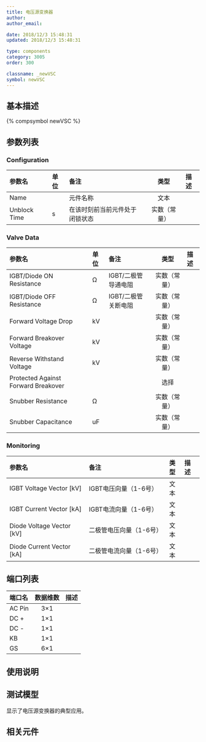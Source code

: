 ```yaml
---
title: 电压源变换器
author: 
author_email:

date: 2018/12/3 15:48:31
updated: 2018/12/3 15:48:31

type: components
category: 3005
order: 300

classname: _newVSC
symbol: newVSC
---
```

## 基本描述
{% compsymbol newVSC %}

## 参数列表
### Configuration
| 参数名 | 单位 | 备注 | 类型 | 描述 |
| :--- | :--- | :--- | :--: | :--- |
| Name |  | 元件名称 | 文本 |  |
| Unblock Time | s | 在该时刻前当前元件处于闭锁状态 | 实数（常量） |  |

### Valve Data
| 参数名 | 单位 | 备注 | 类型 | 描述 |
| :--- | :--- | :--- | :--: | :--- |
| IGBT/Diode ON  Resistance | Ω | IGBT/二极管导通电阻 | 实数（常量） |  |
| IGBT/Diode OFF  Resistance | Ω | IGBT/二极管关断电阻 | 实数（常量） |  |
| Forward Voltage Drop | kV |  | 实数（常量） |  |
| Forward Breakover Voltage | kV |  | 实数（常量） |  |
| Reverse Withstand Voltage | kV |  | 实数（常量） |  |
| Protected Against Forward Breakover |  |  | 选择 |  |
| Snubber Resistance | Ω |  | 实数（常量） |  |
| Snubber Capacitance | uF |  | 实数（常量） |  |

### Monitoring
| 参数名 | 备注 | 类型 | 描述 |
| :--- | :--- | :--: | :--- |
| IGBT Voltage Vector \[kV\] | IGBT电压向量（1-6号） | 文本 |  |
| IGBT Current Vector \[kA\] | IGBT电流向量（1-6号） | 文本 |  |
| Diode Voltage Vector \[kV\] | 二极管电压向量（1-6号） | 文本 |  |
| Diode Current Vector \[kA\] | 二极管电流向量（1-6号） | 文本 |  |


## 端口列表

| 端口名 | 数据维数 | 描述 |
| :--- | :--:  | :--- |
| AC Pin | 3×1 | |                   
| DC + | 1×1 | |                   
| DC - | 1×1 | |                   
| KB | 1×1 | |                   
| GS | 6×1 | |                   

## 使用说明


## 测试模型
[<test name>](<test link>)显示了电压源变换器的典型应用。

## 相关元件


